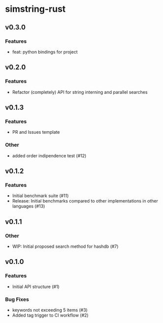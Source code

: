 # simstring-rust

## v0.3.0

### Features

- feat: python bindings for project

## v0.2.0

### Features

- Refactor (completely) API for string interning and parallel searches

## v0.1.3

### Features

- PR and Issues template

### Other

- added order indipendence test (#12)

## v0.1.2

### Features

- Initial benchmark suite (#11)
- Release: Initial benchmarks compared to other implementations in other languages (#13)

## v0.1.1

### Other

- WIP: Initial proposed search method for hashdb (#7)

## v0.1.0

### Features

- Initial API structure (#1)

### Bug Fixes

- keywords not exceeding 5 items (#3)
- Added tag trigger to CI workflow (#2)
